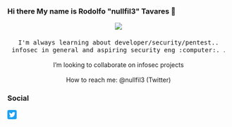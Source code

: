 ### Hi there My name is Rodolfo "nullfil3" Tavares 👋

<p align="center">
  <img src="https://raw.githubusercontent.com/coderjojo/coderjojo/master/img/github.gif" width=100>
  <br><br>
  <samp>
    I'm always learning about developer/security/pentest.. infosec in general and aspiring security eng :computer:. </samp>.
 <br><br>
    I’m looking to collaborate on infosec projects
 <br><br>
    How to reach me: @nullfil3 (Twitter) 
</p>

### Social
<a href="https://twitter.com/nullfil3">
  <img align="left" alt="Vedant Jajoo Twitter" width="21px" src="https://raw.githubusercontent.com/edent/SuperTinyIcons/099dc12b59179d07d534069bc8551718f786d91a/images/svg/twitter.svg" />
</a>
<br/><br/>

